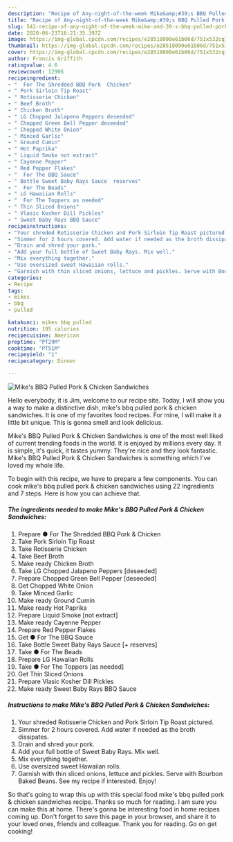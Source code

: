 ```yaml
---
description: "Recipe of Any-night-of-the-week Mike&amp;#39;s BBQ Pulled Pork &amp;amp; Chicken Sandwiches"
title: "Recipe of Any-night-of-the-week Mike&amp;#39;s BBQ Pulled Pork &amp;amp; Chicken Sandwiches"
slug: 541-recipe-of-any-night-of-the-week-mike-and-39-s-bbq-pulled-pork-and-amp-chicken-sandwiches
date: 2020-06-23T16:21:35.397Z
image: https://img-global.cpcdn.com/recipes/e28518090e61b06d/751x532cq70/mikes-bbq-pulled-pork-chicken-sandwiches-recipe-main-photo.jpg
thumbnail: https://img-global.cpcdn.com/recipes/e28518090e61b06d/751x532cq70/mikes-bbq-pulled-pork-chicken-sandwiches-recipe-main-photo.jpg
cover: https://img-global.cpcdn.com/recipes/e28518090e61b06d/751x532cq70/mikes-bbq-pulled-pork-chicken-sandwiches-recipe-main-photo.jpg
author: Francis Griffith
ratingvalue: 4.6
reviewcount: 12906
recipeingredient:
- "  For The Shredded BBQ Pork  Chicken"
- " Pork Sirloin Tip Roast"
- " Rotisserie Chicken"
- " Beef Broth"
- " Chicken Broth"
- " LG Chopped Jalapeno Peppers deseeded"
- " Chopped Green Bell Pepper deseeded"
- " Chopped White Onion"
- " Minced Garlic"
- " Ground Cumin"
- " Hot Paprika"
- " Liquid Smoke not extract"
- " Cayenne Pepper"
- " Red Pepper Flakes"
- "  For The BBQ Sauce"
- " Bottle Sweet Baby Rays Sauce  reserves"
- "  For The Beads"
- " LG Hawaiian Rolls"
- "  For The Toppers as needed"
- " Thin Sliced Onions"
- " Vlasic Kosher Dill Pickles"
- " Sweet Baby Rays BBQ Sauce"
recipeinstructions:
- "Your shreded Rotisserie Chicken and Pork Sirloin Tip Roast pictured."
- "Simmer for 2 hours covered. Add water if needed as the broth dissipates."
- "Drain and shred your pork."
- "Add your full bottle of Sweet Baby Rays. Mix well."
- "Mix everything together."
- "Use oversized sweet Hawaiian rolls."
- "Garnish with thin sliced onions, lettuce and pickles. Serve with Bourbon Baked Beans. See my recipe if interested. Enjoy!"
categories:
- Recipe
tags:
- mikes
- bbq
- pulled

katakunci: mikes bbq pulled 
nutrition: 195 calories
recipecuisine: American
preptime: "PT29M"
cooktime: "PT51M"
recipeyield: "1"
recipecategory: Dinner

---
```



![Mike&#39;s BBQ Pulled Pork &amp; Chicken Sandwiches](https://img-global.cpcdn.com/recipes/e28518090e61b06d/751x532cq70/mikes-bbq-pulled-pork-chicken-sandwiches-recipe-main-photo.jpg)

Hello everybody, it is Jim, welcome to our recipe site. Today, I will show you a way to make a distinctive dish, mike&#39;s bbq pulled pork &amp; chicken sandwiches. It is one of my favorites food recipes. For mine, I will make it a little bit unique. This is gonna smell and look delicious.



Mike&#39;s BBQ Pulled Pork &amp; Chicken Sandwiches is one of the most well liked of current trending foods in the world. It is enjoyed by millions every day. It is simple, it's quick, it tastes yummy. They're nice and they look fantastic. Mike&#39;s BBQ Pulled Pork &amp; Chicken Sandwiches is something which I've loved my whole life.


To begin with this recipe, we have to prepare a few components. You can cook mike&#39;s bbq pulled pork &amp; chicken sandwiches using 22 ingredients and 7 steps. Here is how you can achieve that.

<!--inarticleads1-->

##### The ingredients needed to make Mike&#39;s BBQ Pulled Pork &amp; Chicken Sandwiches:

1. Prepare  ● For The Shredded BBQ Pork &amp; Chicken
1. Take  Pork Sirloin Tip Roast
1. Take  Rotisserie Chicken
1. Take  Beef Broth
1. Make ready  Chicken Broth
1. Take  LG Chopped Jalapeno Peppers [deseeded]
1. Prepare  Chopped Green Bell Pepper [deseeded]
1. Get  Chopped White Onion
1. Take  Minced Garlic
1. Make ready  Ground Cumin
1. Make ready  Hot Paprika
1. Prepare  Liquid Smoke [not extract]
1. Make ready  Cayenne Pepper
1. Prepare  Red Pepper Flakes
1. Get  ● For The BBQ Sauce
1. Take  Bottle Sweet Baby Rays Sauce [+ reserves]
1. Take  ● For The Beads
1. Prepare  LG Hawaiian Rolls
1. Take  ● For The Toppers [as needed]
1. Get  Thin Sliced Onions
1. Prepare  Vlasic Kosher Dill Pickles
1. Make ready  Sweet Baby Rays BBQ Sauce




<!--inarticleads2-->

##### Instructions to make Mike&#39;s BBQ Pulled Pork &amp; Chicken Sandwiches:

1. Your shreded Rotisserie Chicken and Pork Sirloin Tip Roast pictured.
1. Simmer for 2 hours covered. Add water if needed as the broth dissipates.
1. Drain and shred your pork.
1. Add your full bottle of Sweet Baby Rays. Mix well.
1. Mix everything together.
1. Use oversized sweet Hawaiian rolls.
1. Garnish with thin sliced onions, lettuce and pickles. Serve with Bourbon Baked Beans. See my recipe if interested. Enjoy!




So that's going to wrap this up with this special food mike&#39;s bbq pulled pork &amp; chicken sandwiches recipe. Thanks so much for reading. I am sure you can make this at home. There's gonna be interesting food in home recipes coming up. Don't forget to save this page in your browser, and share it to your loved ones, friends and colleague. Thank you for reading. Go on get cooking!
